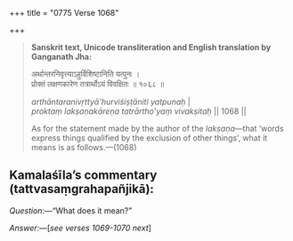 +++
title = "0775 Verse 1068"

+++
> **Sanskrit text, Unicode transliteration and English translation by Ganganath Jha:** 
>
> अर्थान्तरनिवृत्त्याऽहुर्विशिष्टानिति यत्पुनः ।  
> प्रोक्तं लक्षणकारेण तत्रार्थोऽयं विवक्षितः ॥ १०६८ ॥ 
>
> *arthāntaranivṛttyā'hurviśiṣṭāniti yatpunaḥ* \|  
> *proktaṃ lakṣaṇakāreṇa tatrārtho'yaṃ vivakṣitaḥ* \|\| 1068 \|\| 
>
> As for the statement made by the author of the *lakṣaṇa*—that ‘words express things qualified by the exclusion of other things’, what it means is as follows.—(1068)



## Kamalaśīla’s commentary (tattvasaṃgrahapañjikā):

*Question*:—“What does it mean?”

*Answer*:—[*see verses 1069-1070 next*]


